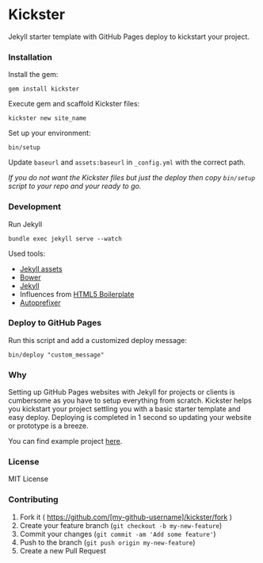 Kickster
========

Jekyll starter template with GitHub Pages deploy to kickstart your project.

### Installation

Install the gem:

    gem install kickster

Execute gem and scaffold Kickster files:

    kickster new site_name

Set up your environment:

    bin/setup

Update `baseurl` and `assets:baseurl` in `_config.yml` with the correct path.

*If you do not want the Kickster files but just the deploy then copy `bin/setup` script to your repo and your ready to go.*

### Development

Run Jekyll

    bundle exec jekyll serve --watch

Used tools:
  - [Jekyll assets](https://github.com/jekyll/jekyll-assets)
  - [Bower](http://bower.io/)
  - [Jekyll](http://jekyllrb.com/)
  - Influences from [HTML5 Boilerplate](https://html5boilerplate.com/)
  - [Autoprefixer](https://github.com/postcss/autoprefixer)

### Deploy to GitHub Pages

Run this script and add a customized deploy message:

    bin/deploy "custom_message"

### Why

Setting up GitHub Pages websites with Jekyll for projects or clients is cumbersome as you have to setup everything from scratch. Kickster helps you kickstart your project settling you with a basic starter template and easy deploy. Deploying is completed in 1 second so updating your website or prototype is a breeze.

You can find example project [here](https://github.com/nielsenramon/kickster/tree/website).

### License

MIT License

### Contributing

1. Fork it ( https://github.com/[my-github-username]/kickster/fork )
2. Create your feature branch (`git checkout -b my-new-feature`)
3. Commit your changes (`git commit -am 'Add some feature'`)
4. Push to the branch (`git push origin my-new-feature`)
5. Create a new Pull Request
